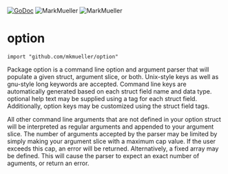 [![GoDoc](https://godoc.org/github.com/mkmueller/option?status.svg)](https://godoc.org/github.com/mkmueller/option)
![MarkMueller](https://img.shields.io/badge/tests-passed-00cc00.svg)
![MarkMueller](https://img.shields.io/badge/coverage-100%25-orange.svg)

# option
`import "github.com/mkmueller/option"`

Package option is a command line option and argument parser that will
populate a given struct, argument slice, or both.  Unix-style keys as well as
gnu-style long keywords are accepted.  Command line keys are automatically
generated based on each struct field name and data type.  optional help text
may be supplied using a tag for each struct field. Additionally, option keys
may be customized using the struct field tags.

All other command line arguments that are not defined in your option struct
will be interpreted as regular arguments and appended to your argument slice.
The number of arguments accepted by the parser may be limited by simply
making your argument slice with a maximum cap value.  If the user exceeds
this cap, an error will be returned.  Alternatively, a fixed array may be
defined.  This will cause the parser to expect an exact number of aguments,
or return an error.


